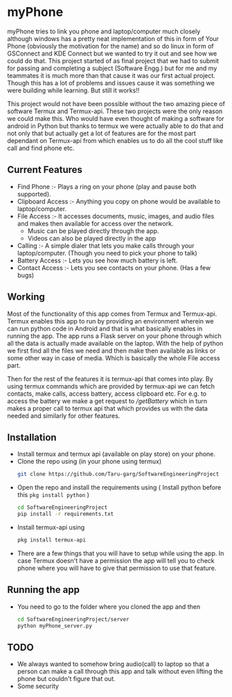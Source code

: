 # myPhone
<p> myPhone tries to link you phone and laptop/computer much closely although windows has a pretty neat implementation of this in form of Your Phone (obviously the motivation for the name) and so do linux in form of GSConnect and KDE Connect but we wanted to try it out and see how we could do that. This project started of as final project that we had to submit for passing and completing a subject (Software Engg.) but for me and my teammates it is much more than that cause it was our first actual project. Though this has a lot of problems and issues cause it was something we were building while learning. But still it works!! </p>

<p> This project would not have been possible without the two amazing piece of software Termux and Termux-api. These two projects were the only reason we could make this. Who would have even thought of making a software for android in Python but thanks to termux we were actually able to do that and not only that but actually get a lot of features are for the most part dependant on Termux-api from which enables us to do all the cool stuff like call and find phone etc. </p>

## Current Features ##
  * Find Phone :- Plays a ring on your phone (play and pause both supported).
  * Clipboard Access :- Anything you copy on phone would be available to laptop/computer.
  * File Access :- It accesses documents, music, images, and audio files and makes then available for access over the network.
      * Music can be played directly through the app.
      * Videos can also be played directly in the app
  * Calling :- A simple dialer that lets you make calls through your laptop/computer. (Though you need to pick your phone to talk)
  * Battery Access :- Lets you see how much battery is left.
  * Contact Access :- Lets you see contacts on your phone. (Has a few bugs)

## Working ##
Most of the functionality of this app comes from Termux and Termux-api. Termux enables this app to run by providing an environment wherein we can run python code in Android and that is what basically enables in running the app. The app runs a Flask server on your phone through which all the data is actually made available 
on the laptop. With the help of python we first find all the files we need and then make then available as links or some other way in case of media. Which is basically the whole File access part.

Then for the rest of the features it is termux-api that comes into play. By using termux commands which are provided by termux-api we can fetch contacts, make calls, access battery, access clipboard etc. For e.g. to access the battery we make a get request to */getBattery* which in turn makes a proper call to termux api that which provides us with the data needed and similarly for other features.

## Installation ##
 * Install termux and termux api (available on play store) on your phone.
 * Clone the repo using (in your phone using termux)
     ```sh
    git clone https://github.com/Taru-garg/SoftwareEngineeringProject
    ```
 * Open the repo and install the requirements using ( Install python before this ```pkg install python``` )
     ```sh
     cd SoftwareEngineeringProject
     pip install -r requirements.txt 
     ```
  * Install termux-api using
      ```sh
      pkg install termux-api
      ```
  * There are a few things that you will have to setup while using the app. In case Termux doesn't have a permission the app will tell you to check phone where
    you will have to give that permission to use that feature.
    
## Running the app ##
  * You need to go to the folder where you cloned the app and then
    ```sh
    cd SoftwareEngineeringProject/server
    python myPhone_server.py 
    ```
## TODO ##
  * We always wanted to somehow bring audio(call) to laptop so that a person can make a call through this app and talk without even lifting the phone but 
    couldn't figure that out.
  * Some security
  
